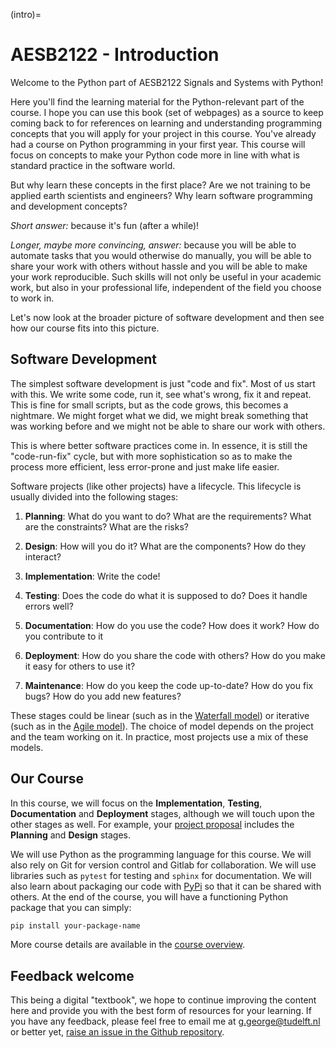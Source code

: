 (intro)=
# AESB2122 - Introduction

Welcome to the Python part of AESB2122 Signals and Systems with Python! 

Here you'll find the learning material for the Python-relevant part of the course. I hope you can use this book (set of webpages) as a source to keep coming back to for references on learning and understanding programming concepts that you will apply for your project in this course. You've already had a course on Python programming in your first year. This course will focus on concepts to make your Python code more in line with what is standard practice in the software world.

But why learn these concepts in the first place? Are we not training to be applied earth scientists and engineers? Why learn software programming and development concepts? 

*Short answer:* because it's fun (after a while)!

*Longer, maybe more convincing, answer:* because you will be able to automate tasks that you would otherwise do manually, you will be able to share your work with others without hassle and you will be able to make your work reproducible. Such skills will not only be useful in your academic work, but also in your professional life, independent of the field you choose to work in. 

Let's now look at the broader picture of software development and then see how our course fits into this picture.

## Software Development

The simplest software development is just "code and fix". Most of us start with this. We write some code, run it, see what's wrong, fix it and repeat. This is fine for small scripts, but as the code grows, this becomes a nightmare. We might forget what we did, we might break something that was working before and we might not be able to share our work with others.

This is where better software practices come in. In essence, it is still the "code-run-fix" cycle, but with more sophistication so as to make the process more efficient, less error-prone and just make life easier.

Software projects (like other projects) have a lifecycle. This lifecycle is usually divided into the following stages:

1. **Planning**: What do you want to do? What are the requirements? What are the constraints? What are the risks?

2. **Design**: How will you do it? What are the components? How do they interact?

3. **Implementation**: Write the code!

4. **Testing**: Does the code do what it is supposed to do? Does it handle errors well?

5. **Documentation**: How do you use the code? How does it work? How do you contribute to it

6. **Deployment**: How do you share the code with others? How do you make it easy for others to use it?

7. **Maintenance**: How do you keep the code up-to-date? How do you fix bugs? How do you add new features?

These stages could be linear (such as in the [Waterfall model](https://en.wikipedia.org/wiki/Waterfall_model)) or iterative (such as in the [Agile model](https://en.wikipedia.org/wiki/Agile_software_development)). The choice of model depends on the project and the team working on it. In practice, most projects use a mix of these models. 

## Our Course

In this course, we will focus on the **Implementation**, **Testing**, **Documentation** and **Deployment** stages, although we will touch upon the other stages as well. For example, your [project proposal](content/course/projects/projects.md) includes the **Planning** and **Design** stages. 

We will use Python as the programming language for this course. We will also rely on Git for version control and Gitlab for collaboration. We will use libraries such as `pytest` for testing and `sphinx` for documentation. We will also learn about packaging our code with [PyPi](https://pypi.org/) so that it can be shared with others. At the end of the course, you will have a functioning Python package that you can simply:

```bash
pip install your-package-name
```

More course details are available in the [course overview](content/course/overview.md).

## Feedback welcome 

This being a digital "textbook", we hope to continue improving the content here and provide you with the best form of resources for your learning. If you have any feedback, please feel free to email me at g.george@tudelft.nl or better yet, [raise an issue in the Github repository](https://github.com/Geet-George/test-doc-pack/issues/new).

<!-- [View slides](_build/html/slides/slides.html) -->
